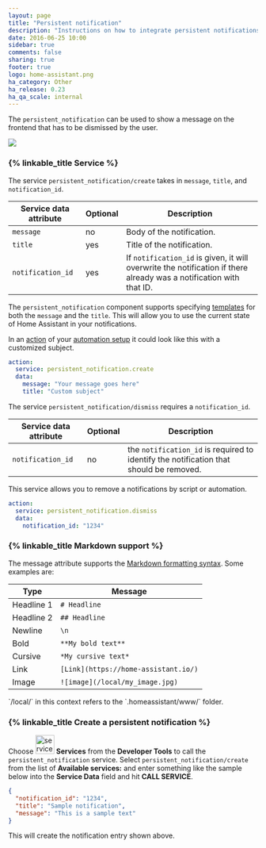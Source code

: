 ```yaml
---
layout: page
title: "Persistent notification"
description: "Instructions on how to integrate persistent notifications into Home Assistant."
date: 2016-06-25 10:00
sidebar: true
comments: false
sharing: true
footer: true
logo: home-assistant.png
ha_category: Other
ha_release: 0.23
ha_qa_scale: internal
---
```


The `persistent_notification` can be used to show a message on the frontend that has to be dismissed by the user.

<p class='img'>
  <img src='/images/screenshots/persistent-notification.png' />
</p>

### {% linkable_title Service %}

The service `persistent_notification/create` takes in `message`, `title`, and `notification_id`.

| Service data attribute | Optional | Description |
| ---------------------- | -------- | ----------- |
| `message`              |       no | Body of the notification.
| `title`                |      yes | Title of the notification.
| `notification_id`      |      yes | If `notification_id` is given, it will overwrite the notification if there already was a notification with that ID.

The `persistent_notification` component supports specifying [templates](/topics/templating/) for both the `message` and the `title`. This will allow you to use the current state of Home Assistant in your notifications.

In an [action](/getting-started/automation-action/) of your [automation setup](/getting-started/automation/) it could look like this with a customized subject.

```yaml
action:
  service: persistent_notification.create
  data:
    message: "Your message goes here"
    title: "Custom subject"
```

The service `persistent_notification/dismiss` requires a `notification_id`.

| Service data attribute | Optional | Description |
| ---------------------- | -------- | ----------- |
| `notification_id`      |      no  | the `notification_id` is required to identify the notification that should be removed.

This service allows you to remove a notifications by script or automation.

```yaml
action:
  service: persistent_notification.dismiss
  data:
    notification_id: "1234"
```


### {% linkable_title Markdown support %}

The message attribute supports the [Markdown formatting syntax](https://daringfireball.net/projects/markdown/syntax). Some examples are:

| Type | Message |
| ---- | ------- |
| Headline 1 | `# Headline` |
| Headline 2 | `## Headline` |
| Newline | `\n` |
| Bold | `**My bold text**` |
| Cursive | `*My cursive text*` |
| Link | `[Link](https://home-assistant.io/)` |
| Image | `![image](/local/my_image.jpg)` |

<p class="note">
  `/local/` in this context refers to the `.homeassistant/www/` folder.
</p>


### {% linkable_title Create a persistent notification %}

Choose <img src='/images/screenshots/developer-tool-services-icon.png' alt='service developer tool icon' class="no-shadow" height="38" /> **Services** from the **Developer Tools** to call the `persistent_notification` service. Select `persistent_notification/create` from the list of **Available services:** and enter something like the sample below into the **Service Data** field and hit **CALL SERVICE**.

```json
{
  "notification_id": "1234",
  "title": "Sample notification",
  "message": "This is a sample text"
}
```
This will create the notification entry shown above.
